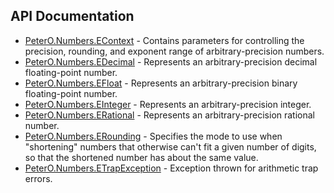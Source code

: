 ## API Documentation

 * [PeterO.Numbers.EContext](PeterO.Numbers.EContext.md) - Contains parameters for controlling the precision,             rounding, and exponent range of arbitrary-precision numbers.
 * [PeterO.Numbers.EDecimal](PeterO.Numbers.EDecimal.md) - Represents an arbitrary-precision decimal floating-point number.
 * [PeterO.Numbers.EFloat](PeterO.Numbers.EFloat.md) - Represents an arbitrary-precision binary floating-point             number.
 * [PeterO.Numbers.EInteger](PeterO.Numbers.EInteger.md) - Represents an arbitrary-precision integer.
 * [PeterO.Numbers.ERational](PeterO.Numbers.ERational.md) - Represents an arbitrary-precision rational number.
 * [PeterO.Numbers.ERounding](PeterO.Numbers.ERounding.md) - Specifies the mode to use when "shortening"             numbers that otherwise can't fit a given number of digits, so             that the shortened number has about the same value.
 * [PeterO.Numbers.ETrapException](PeterO.Numbers.ETrapException.md) - Exception thrown for arithmetic trap errors.
